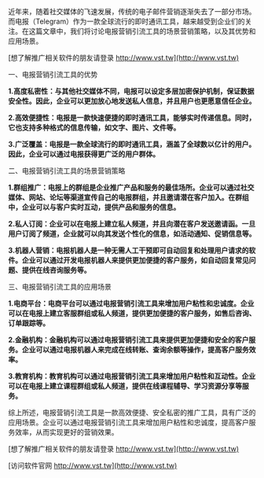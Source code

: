近年来，随着社交媒体的飞速发展，传统的电子邮件营销逐渐失去了一部分市场。而电报（Telegram）作为一款全球流行的即时通讯工具，越来越受到企业们的关注。在这篇文章中，我们将讨论电报营销引流工具的场景营销策略，以及其优势和应用场景。

[想了解推广相关软件的朋友请登录 http://www.vst.tw](http://www.vst.tw)

一、电报营销引流工具的优势

**1.高度私密性：与其他社交媒体不同，电报可以设定多层加密保护机制，保证数据安全性。因此，企业可以更加放心地发送私人信息，并且用户也更愿意信任企业。**

**2.高效便捷性：电报是一款快速便捷的即时通讯工具，能够实时传递信息。同时，它也支持多种格式的信息传输，如文字、图片、文件等。**

**3.广泛覆盖：电报是一款全球流行的即时通讯工具，涵盖了全球数以亿计的用户。因此，企业可以通过电报获得更广泛的用户群体。**

二、电报营销引流工具的场景营销策略

**1.群组推广：电报上的群组是企业推广产品和服务的最佳场所。企业可以通过社交媒体、网站、论坛等渠道宣传自己的电报群组，并且邀请潜在客户加入。在群组中，企业可以与客户实时互动，提供产品和服务的信息。**

**2.私人订阅：企业可以在电报上建立私人频道，并且向潜在客户发送邀请函。一旦用户订阅了频道，企业就可以向其发送个性化的信息，如活动通知、促销信息等。**

**3.机器人营销：电报机器人是一种无需人工干预即可自动回复和处理用户请求的软件。企业可以通过开发电报机器人来提供更加便捷的客户服务，如自动回复常见问题、提供在线咨询服务等。**

三、电报营销引流工具的应用场景

**1.电商平台：电商平台可以通过电报营销引流工具来增加用户粘性和忠诚度。企业可以在电报上建立客服群组或私人频道，提供更加便捷的客户服务，如售后咨询、订单跟踪等。**

**2.金融机构：金融机构可以通过电报营销引流工具来提供更加便捷和安全的客户服务。企业可以通过电报机器人来完成在线转账、查询余额等操作，提高客户服务效率。**

**3.教育机构：教育机构可以通过电报营销引流工具来增加用户粘性和互动性。企业可以在电报上建立课程群组或私人频道，提供在线课程辅导、学习资源分享等服务。**

综上所述，电报营销引流工具是一款高效便捷、安全私密的推广工具，具有广泛的应用场景。企业可以通过电报营销引流工具来增加用户粘性和忠诚度，提高客户服务效率，从而实现更好的营销效果。

[想了解推广相关软件的朋友请登录 http://www.vst.tw](http://www.vst.tw)


[访问软件官网 http://www.vst.tw](http://www.vst.tw)
